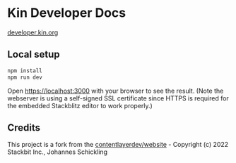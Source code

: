 # Kin Developer Docs

[developer.kin.org](https://developer.kin.org)

## Local setup

```bash
npm install
npm run dev
```

Open [https://localhost:3000](https://localhost:3000) with your browser to see the result. (Note the webserver is using a self-signed SSL certificate since HTTPS is required for the embedded Stackblitz editor to work properly.)

## Credits

This project is a fork from the [contentlayerdev/website](https://github.com/contentlayerdev/website) - Copyright (c) 2022 Stackbit Inc., Johannes Schickling
